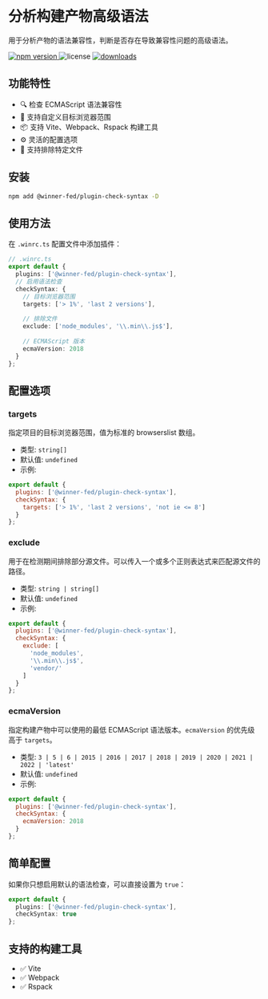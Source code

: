 # 分析构建产物高级语法

用于分析产物的语法兼容性，判断是否存在导致兼容性问题的高级语法。

<p>
  <a href="https://npmjs.com/package/@winner-fed/plugin-check-syntax">
   <img src="https://img.shields.io/npm/v/@winner-fed/plugin-check-syntax?style=flat-square&colorA=564341&colorB=EDED91" alt="npm version" />
  </a>
  <img src="https://img.shields.io/badge/License-MIT-blue.svg?style=flat-square&colorA=564341&colorB=EDED91" alt="license" />
  <a href="https://npmcharts.com/compare/@winner-fed/plugin-check-syntax?minimal=true"><img src="https://img.shields.io/npm/dm/@winner-fed/plugin-check-syntax.svg?style=flat-square&colorA=564341&colorB=EDED91" alt="downloads" /></a>
</p>

## 功能特性

- 🔍 检查 ECMAScript 语法兼容性
- 🎯 支持自定义目标浏览器范围
- 📦 支持 Vite、Webpack、Rspack 构建工具
- ⚙️ 灵活的配置选项
- 🚫 支持排除特定文件

## 安装

```bash
npm add @winner-fed/plugin-check-syntax -D
```

## 使用方法

在 `.winrc.ts` 配置文件中添加插件：

```ts
// .winrc.ts
export default {
  plugins: ['@winner-fed/plugin-check-syntax'],
  // 启用语法检查
  checkSyntax: {
    // 目标浏览器范围
    targets: ['> 1%', 'last 2 versions'],
    
    // 排除文件
    exclude: ['node_modules', '\\.min\\.js$'],
    
    // ECMAScript 版本
    ecmaVersion: 2018
  }
};
```

## 配置选项

### targets

指定项目的目标浏览器范围，值为标准的 browserslist 数组。

- 类型: `string[]`
- 默认值: `undefined`
- 示例:

```js
export default {
  plugins: ['@winner-fed/plugin-check-syntax'],
  checkSyntax: {
    targets: ['> 1%', 'last 2 versions', 'not ie <= 8']
  }
};
```

### exclude

用于在检测期间排除部分源文件。可以传入一个或多个正则表达式来匹配源文件的路径。

- 类型: `string | string[]`
- 默认值: `undefined`
- 示例:

```js
export default {
  plugins: ['@winner-fed/plugin-check-syntax'],
  checkSyntax: {
    exclude: [
      'node_modules',
      '\\.min\\.js$',
      'vendor/'
    ]
  }
};
```

### ecmaVersion

指定构建产物中可以使用的最低 ECMAScript 语法版本。`ecmaVersion` 的优先级高于 `targets`。

- 类型: `3 | 5 | 6 | 2015 | 2016 | 2017 | 2018 | 2019 | 2020 | 2021 | 2022 | 'latest'`
- 默认值: `undefined`
- 示例:

```js
export default {
  plugins: ['@winner-fed/plugin-check-syntax'],
  checkSyntax: {
    ecmaVersion: 2018
  }
};
```

## 简单配置

如果你只想启用默认的语法检查，可以直接设置为 `true`：

```ts
export default {
  plugins: ['@winner-fed/plugin-check-syntax'],
  checkSyntax: true
};
```

## 支持的构建工具

- ✅ Vite
- ✅ Webpack
- ✅ Rspack
